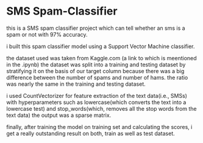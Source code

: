 # SMS Spam-Classifier

this is a SMS spam classifier project which can tell whether an sms is a spam or not with 97% accuracy.

i built this spam classifier model using a Support Vector Machine classifier.

the dataset used was taken from Kaggle.com (a link to which is meentioned in the .ipynb)
the dataset was split into a training and testing dataset by stratifying it on the basis of our target column because there was a big difference between the number of spams and number of hams.
the ratio was nearly the same in the training and testing dataset.


i used CountVectorizer for feature extraction of the text data(i.e., SMSs) with hyperparameters such as lowercase(which converts the text into a lowercase test) and stop_words(which, removes all the stop words from the text data)
the output was a sparse matrix.


finally, after training the model on training set and calculating the scores, i get a really outstanding result on both, train as well as test dataset.
